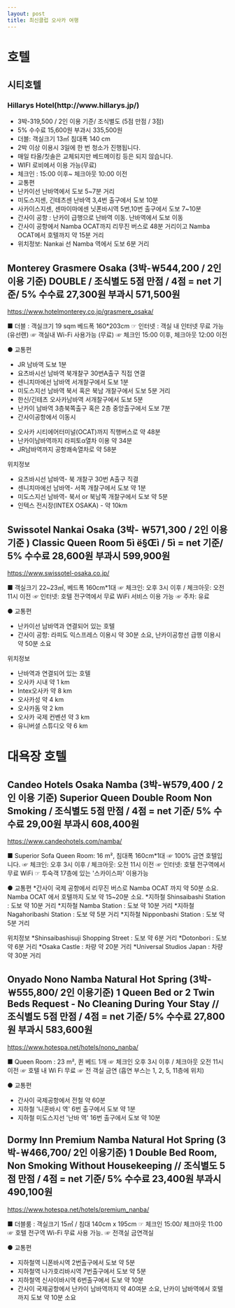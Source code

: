 ```yaml
---
layout: post
title: 최신클럽 오사카 여행
---
```


<h1>호텔</h1>

<h2>시티호텔</h2>

<h3>Hillarys Hotel(http://www.hillarys.jp/)</h3>
<ul>
 <li>3박-319,500 / 2인 이용 기준/ 조식별도 (5점 만점 / 3점)</li>
 <li>5% 수수료 15,600원 부과시 335,500원</li>
 <li>더블: 객실크기 13㎡  침대폭 140 cm
  <li>2박 이상 이용시 3일에 한 번 청소가 진행됩니다. </li>
  <li>매일 타올/칫솔은 교체되지만 베드메이킹 등은 되지 않습니다.</li>
 </li>
 <li>WIFI 로비에서  이용 가능(무료)</li>
 <li>체크인 : 15:00 이후~ 체크아웃 10:00 이전</li>
 <li>교통편
  <li>난카이선 난바역에서 도보 5~7분 거리</li>
  <li>미도스지센, 긴테츠센 난바역 3,4번 출구에서 도보 10분</li>
  <li>사카이스지센, 센마이마에센 닛폰바시역 5번,10번 출구에서 도보 7~10분</li>
  <li>간사이 공항 : 난카이 급행으로 난바역 이동. 난바역에서 도보 이동</li>
  <li>간사이 공항에서 Namba OCAT까지 리무진 버스로 48분 거리이고 Namba OCAT에서 호텔까지 약 15분 거리</li>
 </li>
 <li>위치정보: Nankai 선 Namba 역에서 도보 6분 거리</li>
</ul>

<h2>Monterey Grasmere Osaka (3박-￦544,200 / 2인 이용 기준) DOUBLE / 조식별도 5점 만점 / 4점 = net 기준/ 5% 수수료 27,300원 부과시 571,500원</h2>

https://www.hotelmonterey.co.jp/grasmere_osaka/

■ 더블 : 객실크기 19 sqm 베드폭 160*203cm
☞ 인터넷 : 객실 내 인터넷 무료 가능(유선랜) 
☞ 객실내 Wi-Fi 사용가능 (무료) 
☞ 체크인 15:00 이후, 체크아웃 12:00 이전 

● 교통편
* JR 남바역 도보 1분
* 요츠바시선 남바역 북개찰구 30번A출구 직접 연결
* 센니치마에선 남바역 서개찰구에서 도보 1분
* 미도스지선 남바역 북서 혹은 북남 개찰구에서 도보 5분 거리
* 한신/긴테츠 오사카남바역 서개찰구에서 도보 5분
* 난카이 남바역 3층북쪽출구 혹은 2층 중앙출구에서 도보 7분
* 간사이공항에서 이동시

- 오사카 시티에어터미널(OCAT)까지 직행버스로 약 48분
- 난카이남바역까지 라피토α열차 이용 약 34분
- JR남바역까지 공항쾌속열차로 약 58분

위치정보
* 요츠바시선 남바역- 북 개찰구 30번 A출구 직결
* 센니치마에선 남바역- 서쪽 개찰구에서 도보 약 1분
* 미도스지선 남바역- 북서 or 북남쪽 개찰구에서 도보 약 5분
* 인텍스 전시장(INTEX OSAKA) - 약 10km

<h2>Swissotel Nankai Osaka (3박- ￦571,300 / 2인 이용 기준 ) Classic Queen Room 5ì  ë§Œì  / 5ì    = net 기준/ 5% 수수료 28,600원 부과시 599,900원</h2>

https://www.swissotel-osaka.co.jp/

■ 객실크기 22~23㎡, 베드폭 160cm*1대
☞ 체크인: 오후 3시 이후 / 체크아웃: 오전 11시 이전
☞ 인터넷: 호텔 전구역에서 무료 WiFi 서비스 이용 가능 
☞ 주차: 유료

● 교통편
* 난카이선 남바역과 연결되어 있는 호텔
* 간사이 공항: 라피도 익스프레스 이용시 약 30분 소요, 난카이공항선 급행 이용시 약 50분 소요

위치정보
* 난바역과 연결되어 있는 호텔
* 오사카 시내 약 1 km
* Intex오사카 약 8 km
* 오사카성 약 4 km
* 오사카돔 약 2 km
* 오사카 국제 컨벤션 약 3 km
* 유니버셜 스튜디오 약 6 km

<h1> 대욕장 호텔 </h1>

<h2>Candeo Hotels Osaka Namba (3박-￦579,400 / 2인 이용 기준)  Superior Queen Double Room Non Smoking / 조식별도 5점 만점 / 4점 = net 기준/ 5% 수수료 29,00원 부과시 608,400원</h2>

https://www.candeohotels.com/namba/

■ Superior Sofa Queen Room: 16 m², 침대폭 160cm*1대
☞ 100% 금연 호텔입니다. 
☞ 체크인: 오후 3시 이후 / 체크아웃: 오전 11시 이전
☞ 인터넷: 호텔 전구역에서 무료 WiFi
☞ 투숙객 17층에 있는 '스카이스파' 이용가능

● 교통편
*간사이 국제 공항에서 리무진 버스로 Namba OCAT 까지 약 50분 소요. Namba OCAT 에서 호텔까지 도보 약 15~20분 소요.
*지하철 Shinsaibashi Station : 도보 약 10분 거리
*지하철 Namba Station : 도보 약 10분 거리
*지하철 Nagahoribashi Station : 도보 약 5분 거리
*지하철 Nipponbashi Station : 도보 약 5분 거리

위치정보
*Shinsaibashisuji Shopping Street : 도보 약 6분 거리
*Dotonbori : 도보 약 6분 거리
*Osaka Castle : 차량 약 20분 거리
*Universal Studios Japan : 차량 약 30분 거리

 
<h2>Onyado Nono Namba Natural Hot Spring (3박-￦555,800/ 2인 이용기준) 1 Queen Bed or 2 Twin Beds Request - No Cleaning During Your Stay // 조식별도 5점 만점 / 4점 = net 기준/ 5% 수수료 27,800원 부과시 583,600원</h2>

https://www.hotespa.net/hotels/nono_nanba/

■ Queen Room : 23 m², 퀸 베드 1개
☞ 체크인 오후 3시 이후 / 체크아웃 오전 11시 이전
☞ 호텔 내 Wi Fi 무료
☞ 전 객실 금연 (흡연 부스는 1, 2, 5, 11층에 위치)

● 교통편
* 간사이 국제공항에서 전철 약 60분
* 지하철 '니혼바시 역' 6번 출구에서 도보 약 1분
* 지하철 미도스지선 '난바 역' 16번 출구에서 도보 약 10분
 
<h2> Dormy Inn Premium Namba Natural Hot Spring  (3박-￦466,700/ 2인 이용기준)  1 Double Bed Room, Non Smoking Without Housekeeping // 조식별도 5점 만점 / 4점 = net 기준/ 5% 수수료 23,400원 부과시 490,100원</h2>

https://www.hotespa.net/hotels/premium_nanba/

■ 더블룸 : 객실크기 15㎡ / 침대 140cm x 195cm
☞ 체크인 15:00/ 체크아웃 11:00
☞ 호텔 전구역 Wi-Fi 무료 사용 가능.
☞ 전객실 금연객실

● 교통편
* 지하철역 니폰바시역 2번출구에서 도보 약 5분
* 지하철역 나가호리바시역 7번출구에서 도보 약 5분
* 지하철역 신사이바시역 6번출구에서 도보 약 10분
* 간사이 국제공항에서 난카이 남바역까지 약 40여분 소요, 난카이 남바역에서 호텔까지 도보 약 10분 소요

 

